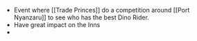 - Event where [[Trade Princes]] do a competition around [[Port Nyanzaru]] to see who has the best Dino Rider.
- Have great impact on the Inns
- 